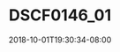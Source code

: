 ---
title: DSCF0146_01
date: 2018-10-01T19:30:34-08:00
draft: false
location: Seattle, WA
img_url: https://d17enza3bfujl8.cloudfront.net/DSCF0146_01.jpg
original_fn: ""
tags:
- Seattle, WA

---